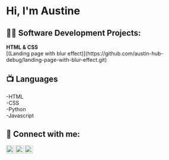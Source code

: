 <h1>Hi, I'm Austine</h1>

<h2>👨‍💻 Software Development Projects:</h2>
<b>HTML & CSS</b><br/>
[(Landing page with blur effect)](https://github.com/austin-hub-debug/landing-page-with-blur-effect.git)
<h2>📺 Languages</h2>
-HTML<br/>
-CSS<br/>
-Python<br/>
-Javascript<br/>


<h2> 🤳 Connect with me:</h2>

[<img align="left" alt="AustineOdongo | Twitter" width="22px" src="https://cdn.jsdelivr.net/npm/simple-icons@v3/icons/twitter.svg" />][twitter]
[<img align="left" alt="AustineOdongo | LinkedIn" width="22px" src="https://cdn.jsdelivr.net/npm/simple-icons@v3/icons/linkedin.svg" />][linkedin]
[<img align="left" alt="AustineOdongo | Gmail" width="22px" src="https://cdn.jsdelivr.net/npm/simple-icons@v3/icons/gmail.svg" />][Email]

[twitter]:https://x.com/Dokotolo8
[linkedin]:www.linkedin.com/in/austine-odongo-675aaa281
[Email]:austinodongo@gmail.com

<!--
**joshmadakor1/joshmadakor1** is a ✨ _special_ ✨ repository because its `README.md` (this file) appears on your GitHub profile.

Here are some ideas to get you started:

- 🔭 I’m currently working on ...
- 🌱 I’m currently learning ...
- 👯 I’m looking to collaborate on ...
- 🤔 I’m looking for help with ...
- 💬 Ask me about ...
- 📫 How to reach me: ...
- 😄 Pronouns: ...
- ⚡ Fun fact: ...
-->
